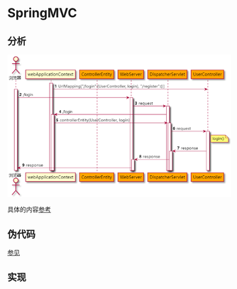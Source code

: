 # SpringMVC

## 分析


![](img.png)

具体的内容[参考](https://github.com/ProMatheus-ltsc/SpringMVC/blob/master/kaitao-springMVC.pdf)

## 伪代码

[参见](https://github.com/ProMatheus-ltsc/SpringMVC/blob/master/%E6%89%8B%E5%86%99sprigmvc.pdf)

## 实现


